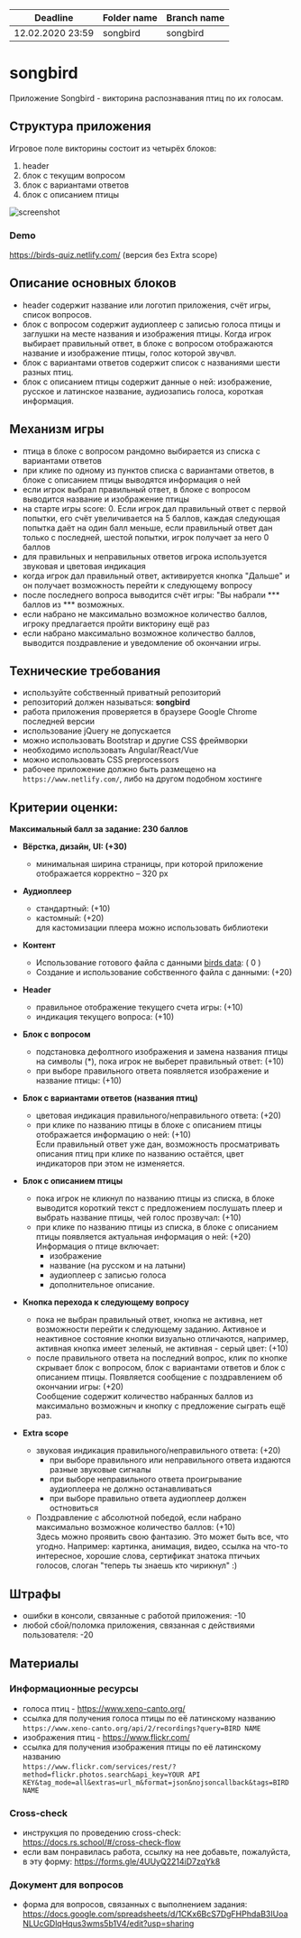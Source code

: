 | Deadline         | Folder name | Branch name |
| ---------------- | ----------- | ----------- |
| 12.02.2020 23:59 | songbird    | songbird    |

# songbird

Приложение Songbird - викторина распознавания птиц по их голосам.

## Структура приложения

Игровое поле викторины состоит из четырёх блоков: 
1. header
2. блок с текущим вопросом
3. блок с вариантами ответов
4. блок с описанием птицы

![screenshot](./songbird/screenshot_birds-quiz.png)
### Demo
https://birds-quiz.netlify.com/ (версия без Extra scope)

## Описание основных блоков

- header содержит название или логотип приложения, счёт игры, список вопросов.  
- блок с вопросом содержит аудиоплеер с записью голоса птицы и заглушки на месте названия и изображения птицы. Когда игрок выбирает правильный ответ, в блоке с вопросом отображаются название и изображение птицы, голос которой звучвл.  
- блок с вариантами ответов содержит список с названиями шести разных птиц.  
- блок с описанием птицы содержит данные о ней: изображение, русское и латинское название, аудиозапись голоса, короткая информация.

## Механизм игры

- птица в блоке с вопросом рандомно выбирается из списка с вариантами ответов
- при клике по одному из пунктов списка с вариантами ответов, в блоке с описанием птицы выводятся информация о ней
- если игрок выбрал правильный ответ, в блоке с вопросом выводится название и изображение птицы
- на старте игры score: 0. Если игрок дал правильный ответ с первой попытки, его счёт увеличивается на 5 баллов, каждая следующая попытка даёт на один балл меньше, если правильный ответ дан только с последней, шестой попытки, игрок получает за него 0 баллов
- для правильных и неправильных ответов игрока используется звуковая и цветовая индикация
- когда игрок дал правильный ответ, активируется кнопка "Дальше" и он получает возможность перейти к следующему вопросу
- после последнего вопроса выводится счёт игры: "Вы набрали *** баллов из *** возможных. 
- если набрано не максимально возможное количество баллов, игроку предлагается пройти викторину ещё раз
- если набрано максимально возможное количество баллов, выводится поздравление и уведомление об окончании игры.

## Технические требования
- используйте собственный приватный репозиторий
- репозиторий должен называться: **songbird**
- работа приложения проверяется в браузере Google Chrome последней версии
- использование jQuery не допускается
- можно использовать Bootstrap и другие CSS фреймворки
- необходимо использовать Angular/React/Vue 
- можно использовать CSS preprocessors
- рабочее приложение должно быть размещено на `https://www.netlify.com/`, либо на другом подобном хостинге

## Критерии оценки:
**Максимальный балл за задание: 230 баллов**  

- **Вёрстка, дизайн, UI: (+30)**
  - минимальная ширина страницы, при которой приложение отображается корректно – 320 рх
  
- **Аудиоплеер**
  - стандартный: (+10)
  - кастомный: (+20)  
    для кастомизации плеера можно использовать библиотеки

- **Контент**
  - Использование готового файла с данными [birds data](./songbird/birds.js): ( 0 )
  - Создание и использование собственного файла с данными: (+20)

- **Header**
  - правильное отображение текущего счета игры: (+10)
  - индикация текущего вопроса: (+10)
  
- **Блок с вопросом**
  - подстановка дефолтного изображения и замена названия птицы на символы (*), пока игрок не выберет правильный ответ: (+10)
  - при выборе правильного ответа появляется изображение и название птицы: (+10)

- **Блок с вариантами ответов (названия птиц)**
  - цветовая индикация правильного/неправильного ответа: (+20)
  - при клике по названию птицы в блоке с описанием птицы отображается информацию о ней: (+10)  
  Если правильный ответ уже дан, возможность просматривать описания птиц при клике по названию остаётся, цвет индикаторов при этом не изменяется.

- **Блок с описанием птицы**
  - пока игрок не кликнул по названию птицы из списка, в блоке выводится короткий текст с предложением послушать плеер и выбрать название птицы, чей голос прозвучал: (+10)
  - при клике по названию птицы из списка, в блоке с описанием птицы появляется актуальная информация о ней: (+20)  
  Информация о птице включает:
    - изображение
    - название (на русском и на латыни)
    - аудиоплеер с записью голоса
    - дополнительное описание.
    
- **Кнопка перехода к следующему вопросу**
  - пока не выбран правильный ответ, кнопка не активна, нет возможности перейти к следующему заданию. Активное и неактивное состояние кнопки визуально отличаются, например, активная кнопка имеет зеленый, не активная - серый цвет: (+10)
  - после правильного ответа на последний вопрос, клик по кнопке скрывает блок с вопросом, блок с вариантами ответов и блок с описанием птицы. Появляется cообщение с поздравлением об окончании игры: (+20)  
  Сообщение содержит количество набранных баллов из максимально возможныч и кнопку с предложение сыграть ещё раз. 
  
- **Extra scope**
  - звуковая индикация правильного/неправильного ответа: (+20)  
    - при выборе правильного или неправильного ответа издаются разные звуковые сигналы
    - при выборе неправильного ответа проигрывание аудиоплеера не должно останавливаться
    - при выборе правильно ответа аудиоплеер должен остновиться
  - Поздравление с абсолютной победой, если набрано максимально возможное количество баллов: (+10)  
  Здесь можно проявить свою фантазию. Это может быть все, что угодно. Например:  картинка, анимация, видео, ссылка на что-то интересное, хорошие слова, сертификат знатока птичьих голосов, слоган "теперь ты знаешь кто чирикнул" :)

## Штрафы
- ошибки в консоли, связанные с работой приложения: -10  
- любой сбой/поломка приложения, связанная с действиями пользователя: -20

## Материалы

### Информационные ресурсы
- голоса птиц - https://www.xeno-canto.org/
- ссылка для получения голоса птицы по её латинскому названию  
`https://www.xeno-canto.org/api/2/recordings?query=BIRD NAME`
- изображения птиц - https://www.flickr.com/
- ссылка для получения изображения птицы по её латинскому названию  
`https://www.flickr.com/services/rest/?method=flickr.photos.search&api_key=YOUR API KEY&tag_mode=all&extras=url_m&format=json&nojsoncallback&tags=BIRD NAME`

### Cross-check
- инструкция по проведению cross-check: https://docs.rs.school/#/cross-check-flow
- если вам понравилась работа, ссылку на нее добавьте, пожалуйста, в эту форму: https://forms.gle/4UUyQ2214iD7zqYk8

### Документ для вопросов
- форма для вопросов, связанных с выполнением задания: https://docs.google.com/spreadsheets/d/1CKx6BcS7DgFHPhdaB3IUoaNLUcGDlqHqus3wms5b1V4/edit?usp=sharing
